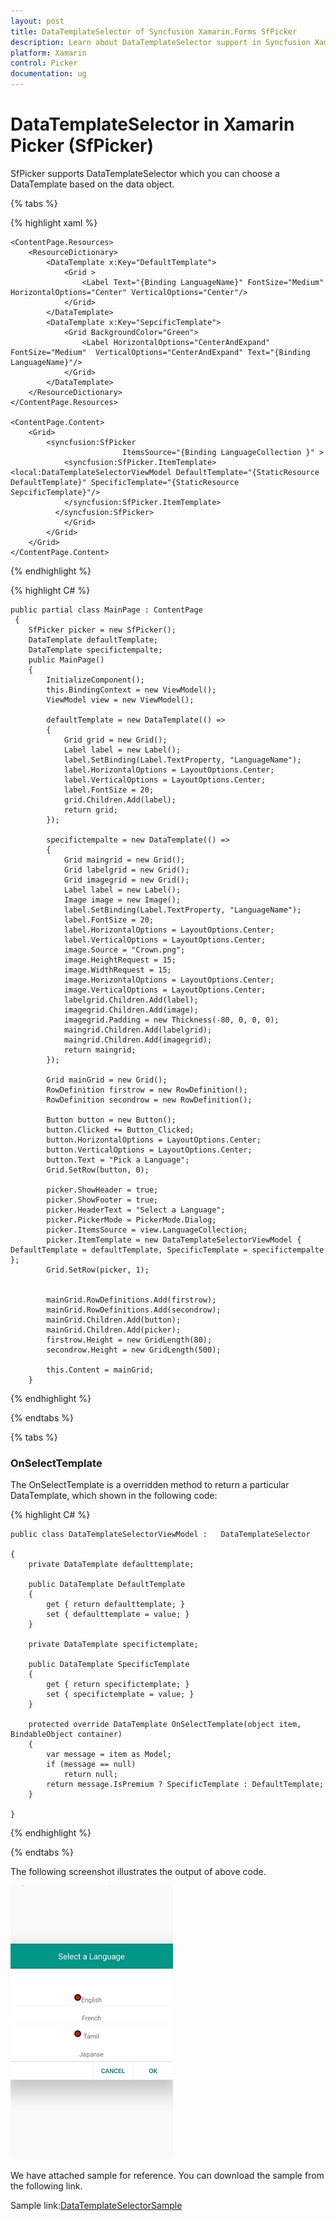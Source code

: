 ```yaml
---
layout: post
title: DataTemplateSelector of Syncfusion Xamarin.Forms SfPicker
description: Learn about DataTemplateSelector support in Syncfusion Xamarin Picker (SfPicker) control and more details.
platform: Xamarin
control: Picker
documentation: ug
---
```



# DataTemplateSelector in Xamarin Picker (SfPicker)

SfPicker supports DataTemplateSelector which you can choose a DataTemplate based on the data object.

{% tabs %}

{% highlight xaml %}

    <ContentPage.Resources>
        <ResourceDictionary>
            <DataTemplate x:Key="DefaultTemplate">
                <Grid >
                    <Label Text="{Binding LanguageName}" FontSize="Medium" HorizontalOptions="Center" VerticalOptions="Center"/>
                </Grid>
            </DataTemplate>
            <DataTemplate x:Key="SepcificTemplate">
                <Grid BackgroundColor="Green">
                    <Label HorizontalOptions="CenterAndExpand" FontSize="Medium"  VerticalOptions="CenterAndExpand" Text="{Binding LanguageName}"/>
                </Grid>
            </DataTemplate>
        </ResourceDictionary>
    </ContentPage.Resources>

    <ContentPage.Content>
        <Grid>
            <syncfusion:SfPicker                  
                             ItemsSource="{Binding LanguageCollection }" >
                <syncfusion:SfPicker.ItemTemplate>            <local:DataTemplateSelectorViewModel DefaultTemplate="{StaticResource DefaultTemplate}" SpecificTemplate="{StaticResource SepcificTemplate}"/>
                </syncfusion:SfPicker.ItemTemplate>   
              </syncfusion:SfPicker>
                </Grid>
            </Grid>
        </Grid>
    </ContentPage.Content>

{% endhighlight %}

{% highlight C# %}

    public partial class MainPage : ContentPage
     {
        SfPicker picker = new SfPicker();
        DataTemplate defaultTemplate;
        DataTemplate specifictempalte;
        public MainPage()
        {
            InitializeComponent();
            this.BindingContext = new ViewModel();
            ViewModel view = new ViewModel();

            defaultTemplate = new DataTemplate(() =>
            {
                Grid grid = new Grid();
                Label label = new Label();
                label.SetBinding(Label.TextProperty, "LanguageName");
                label.HorizontalOptions = LayoutOptions.Center;
                label.VerticalOptions = LayoutOptions.Center;
                label.FontSize = 20;
                grid.Children.Add(label);
                return grid;
            });

            specifictempalte = new DataTemplate(() =>
            {
                Grid maingrid = new Grid();
                Grid labelgrid = new Grid();
                Grid imagegrid = new Grid();
                Label label = new Label();
                Image image = new Image();
                label.SetBinding(Label.TextProperty, "LanguageName");
                label.FontSize = 20;
                label.HorizontalOptions = LayoutOptions.Center;
                label.VerticalOptions = LayoutOptions.Center;
                image.Source = "Crown.png";
                image.HeightRequest = 15;
                image.WidthRequest = 15;
                image.HorizontalOptions = LayoutOptions.Center;
                image.VerticalOptions = LayoutOptions.Center;
                labelgrid.Children.Add(label);
                imagegrid.Children.Add(image);
                imagegrid.Padding = new Thickness(-80, 0, 0, 0);
                maingrid.Children.Add(labelgrid);
                maingrid.Children.Add(imagegrid);
                return maingrid;
            });

            Grid mainGrid = new Grid();
            RowDefinition firstrow = new RowDefinition();
            RowDefinition secondrow = new RowDefinition();

            Button button = new Button();
            button.Clicked += Button_Clicked;
            button.HorizontalOptions = LayoutOptions.Center;
            button.VerticalOptions = LayoutOptions.Center;
            button.Text = "Pick a Language";
            Grid.SetRow(button, 0);

            picker.ShowHeader = true;
            picker.ShowFooter = true;
            picker.HeaderText = "Select a Language";
            picker.PickerMode = PickerMode.Dialog;
            picker.ItemsSource = view.LanguageCollection;
            picker.ItemTemplate = new DataTemplateSelectorViewModel { DefaultTemplate = defaultTemplate, SpecificTemplate = specifictempalte };
            Grid.SetRow(picker, 1);
            

            mainGrid.RowDefinitions.Add(firstrow);
            mainGrid.RowDefinitions.Add(secondrow);
            mainGrid.Children.Add(button);
            mainGrid.Children.Add(picker);
            firstrow.Height = new GridLength(80);
            secondrow.Height = new GridLength(500);

            this.Content = mainGrid;
        }

{% endhighlight %}

{% endtabs %}

{% tabs %}

### OnSelectTemplate

 The OnSelectTemplate is a overridden method  to return a particular DataTemplate, which shown in the following code:

{% highlight C# %}
	
    public class DataTemplateSelectorViewModel :   DataTemplateSelector

    {
        private DataTemplate defaulttemplate;

        public DataTemplate DefaultTemplate
        {
            get { return defaulttemplate; }
            set { defaulttemplate = value; }
        }

        private DataTemplate specifictemplate;

        public DataTemplate SpecificTemplate
        {
            get { return specifictemplate; }
            set { specifictemplate = value; }
        }

        protected override DataTemplate OnSelectTemplate(object item, BindableObject container)
        {
            var message = item as Model;
            if (message == null)
                return null;
            return message.IsPremium ? SpecificTemplate : DefaultTemplate; 
        }

    }
  
{% endhighlight %}

{% endtabs %}

The following screenshot illustrates the output of above code.

![DataTemplateSelector](images/DataTemplateSelector.png)

We have attached sample for reference. You can download the sample from the following link.

Sample link:[DataTemplateSelectorSample](http://www.syncfusion.com/downloads/support/directtrac/general/ze/DataTemplateSelectorSample1687574118)